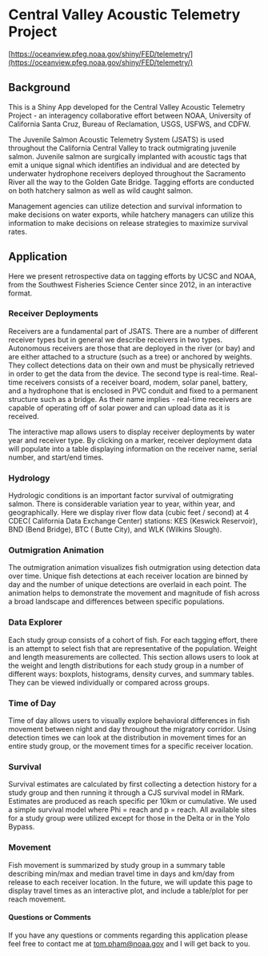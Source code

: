 # Central Valley Acoustic Telemetry Project

[https://oceanview.pfeg.noaa.gov/shiny/FED/telemetry/](https://oceanview.pfeg.noaa.gov/shiny/FED/telemetry/)

## Background
This is a Shiny App developed for the Central Valley Acoustic Telemetry Project - an interagency collaborative effort between NOAA, University of California Santa Cruz, Bureau of Reclamation, USGS, USFWS, and CDFW.

The Juvenile Salmon Acoustic Telemetry System (JSATS) is used throughout the California Central Valley to track outmigrating juvenile salmon. Juvenile salmon are surgically implanted with acoustic tags that emit a unique signal which identifies an individual and are detected by underwater hydrophone receivers deployed throughout the Sacramento River all the way to the Golden Gate Bridge. Tagging efforts are conducted on both hatchery salmon as well as wild caught salmon. 

Management agencies can utilize detection and survival information to make decisions on water exports, while hatchery managers can utilize this information to make decisions on release strategies to maximize survival rates. 

## Application

Here we present retrospective data on tagging efforts by UCSC and NOAA, from the Southwest Fisheries Science Center since 2012, in an interactive format. 

### Receiver Deployments
Receivers are a fundamental part of JSATS. There are a number of different receiver types but in general we describe receivers in two types. Autonomous  receivers are those that are deployed in the river (or bay) and are either attached to a structure (such as a tree) or anchored by weights. They collect detections data on their own and must be physically retrieved in order to get the data from the device. The second type is real-time. Real-time receivers consists of a receiver board, modem, solar panel, battery, and a hydrophone that is enclosed in PVC conduit and fixed to a permanent structure such as a bridge. As their name implies - real-time receivers are capable of operating off of solar power and can upload data as it is received. 

The interactive map allows users to display receiver deployments by water year and receiver type. By clicking on a marker, receiver deployment data will populate into a table displaying information on the receiver name, serial number, and start/end times. 

### Hydrology
Hydrologic conditions is an important factor survival of outmigrating salmon. There is considerable variation year to year, within year, and geographically. Here we display river flow data (cubic feet / second) at 4 CDEC( California Data Exchange Center) stations: KES (Keswick Reservoir), BND (Bend Bridge), BTC ( Butte City), and WLK (Wilkins Slough). 

### Outmigration Animation
The outmigration animation visualizes fish outmigration using detection data over time. Unique fish detections at each receiver location are binned by day and the number of unique detections are overlaid in each point. The animation helps to demonstrate the movement and magnitude of fish across a broad landscape and differences between specific populations. 

### Data Explorer
Each study group consists of a cohort of fish. For each tagging effort, there is an attempt to select fish that are representative of the population. Weight and length measurements are collected. This section allows users to look at the weight and length distributions for each study group in a number of different ways: boxplots, histograms, density curves, and summary tables. They can be viewed individually or compared across groups. 

### Time of Day
Time of day allows users to visually explore behavioral differences in fish movement between night and day throughout the migratory corridor. Using detection times we can look at the distribution in movement times for an entire study group, or the movement times for a specific receiver location.

### Survival
Survival estimates are calculated by first collecting a detection history for a study group and then running it through a CJS survival model in RMark. Estimates are produced as reach specific per 10km or cumulative. We used a simple survival model where Phi = reach and p = reach. All available sites for a study group were utilized except for those in the Delta or in the Yolo Bypass. 

### Movement
Fish movement is summarized by study group in a summary table describing min/max and median travel time in days and km/day from release to each receiver location. In the future, we will update this page to display travel times as an interactive plot, and include a table/plot for per reach movement. 

#### Questions or Comments
If you have any questions or comments regarding this application please feel free to contact me at [tom.pham@noaa.gov](tom.pham@noaa.gov) and I will get back to you. 

